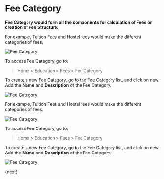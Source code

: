 <!-- add-breadcrumbs -->
# Fee Category

**Fee Category would form all the components for calculation of Fees or creation of Fee Structure.** 

For example, Tuition Fees and Hostel fees would make the different categories of fees.

![Fee Category](/docs/v12/assets/img/education/education-fee-category-1.png)

To access Fee Category, go to:

> Home > Education > Fees > Fee Category

To create a new Fee Category, go to the Fee Category list, and click on new. Add the **Name** and **Description** of the Fee Category.

![Fee Category](/docs/v12/assets/img/education/education-fee-category-2.gif)

For example, Tuition Fees and Hostel fees would make the different categories of fees.

![Fee Category](/docs/v12/assets/img/education/education-fee-category-1.png)

To access Fee Category, go to:

> Home > Education > Fees > Fee Category

To create a new Fee Category, go to the Fee Category list, and click on new. Add the **Name** and **Description** of the Fee Category.

![Fee Category](/docs/v12/assets/img/education/education-fee-category-2.gif)

{next}
